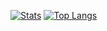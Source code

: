 [![Stats](https://github-readme-stats.vercel.app/api?username=inutwp&theme=buefy&show_icons=true&line_height=27)](https://github.com/inutwp/index)
[![Top Langs](https://github-readme-stats.vercel.app/api/top-langs/?username=inutwp&hide=blade,html&theme=buefy&layout=compact)](https://github.com/inutwp/index)

